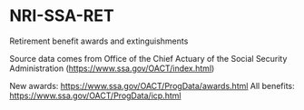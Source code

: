 # NRI-SSA-RET
 Retirement benefit awards and extinguishments
 
Source data comes from Office of the Chief Actuary of the Social Security Administration (https://www.ssa.gov/OACT/index.html)

New awards:
https://www.ssa.gov/OACT/ProgData/awards.html
All benefits:
https://www.ssa.gov/OACT/ProgData/icp.html